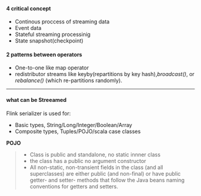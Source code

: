 #### 4 critical concept

* Continous proccess of streaming data
* Event data
* Stateful streaming processinig
* State snapshot(checkpoint)

#### 2 patterns between operators

* One-to-one like map operator
* redistributor streams like keyby(repartitions by key hash),*broadcast()*, or *rebalance()* (which re-partitions randomly).

---

#### what can be Streeamed

Flink serializer is used for:

* Basic types, String/Long/Integer/Boolean/Array
* Composite types, Tuples/POJO/scala case classes

**POJO**

> * Class is public and standalone, no static innner class
> * the class has a public no argument constructor
> * All non-static, non-transient fields in the class (and all superclasses) are either public (and non-final) or have public getter- and setter- methods that follow the Java beans naming conventions for getters and setters.